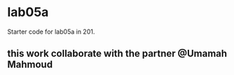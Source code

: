 # lab05a
Starter code for lab05a in 201.

## this work collaborate with the partner @Umamah Mahmoud
